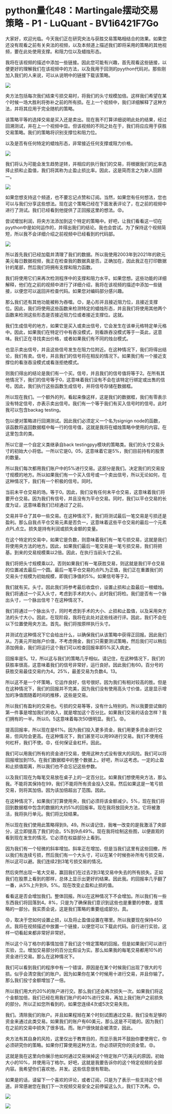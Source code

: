 # python量化48：Martingale摆动交易策略 - P1 - LuQuant - BV1i6421F7Go

大家好，欢迎光临。今天我们正在研究央法与获胜交易策略相结合的效果。如果您还没有观看之前有关央法的视频，以及本频道上描述我们即将采用的策略的其他视频，要在此处使用支撑。和阻力位以及蜡烛形态。

我将在该视频的描述中添加一些链接。因此您可能有兴趣，首先观看这些链接，以便更好的理解我们在该视频中的方法，以及我用于回测的pyython代码对。那些刚加入我们的人来说，可以从说明中的链接下载该策略。



![](img/d7165f7d239a589abff6283b03ea9d0e_1.png)

央方法包括每次我们结束亏损交易时，将我们的头寸规模加倍。这样我们希望在某个时候一场大胜利将弥补之前的所有损。在上一个视频中，我们详细解释了这种方法，并将其应用于完全随机的策略。

该策略平等的选择交易是买入还是卖出。现在我不打算详细说明此处的结果，经过回溯测试，并在上一个视频中显。但该视频的不同之处在于，我们将应应用于获胜交易策略。我们的策略将识别支撑位和阻力位。

以及是否有任何特定的蜡烛形态，非常接近任何支撑或阻力价格。

![](img/d7165f7d239a589abff6283b03ea9d0e_3.png)

我们将认为可能会发生趋势逆转，并相应的执行我们的交易，将根据我们的比率选择止损和止盈值，我们将其称为止盈止损比率。因此，这是简而言之为新人回顾一。



![](img/d7165f7d239a589abff6283b03ea9d0e_5.png)

如果您想支持这个频道，也不要忘记点赞和订阅。当然，如果您有任何想法，您也可以与我们分享这些想法。现在这个策略已经在下面发表评论了，在之前的视频中进行了测试。我们已经看到他提供了正回报这里的想法。😡。

尝试增加利润，将央方法添加到这个特定的策略中。好吧，让我们看看这一切在pyython中是如何运作的，并得出我们的结论。我也会尝试。为了保持这个视频简短，所以我不会详细介绍之前视频中已经看到的代码部。



![](img/d7165f7d239a589abff6283b03ea9d0e_7.png)

所以首先我们已经加载并清理了我们的数据。所以我使用2003年到2021年的欧元美元每日数据视频，我正在检查我的数据真是否。正确加在，因此我正在打印数据针的尾部，然后我们将拥有支撑和阻力函数。

我们将使用它们来再次检测程序中的支撑和阻力水平。如果您想。这些功能的详细解释，他们在之前的视频中进行了详细介绍，我将在该视频的描述中添加一些链接，以便您可以返回并检查代码。如果您对编码部分感兴趣。

那么我们还有其他功能被称为吞噬。😊，是心形并且接近阻力位，且接近支撑位。因此，我们将使用这些函数来检测特定的蜡烛形态，并且我们将使用其他两个函数来检测这些形态是否接近阻力位或者接近支撑位。这就。

我们生成信号的地方，如果它是买入或卖出信号，它会发生在该单元格特定单元格中。因此，如果我们在特定行中有吞没模式，则看跌吞没模式等于一英此，这意味。我们正在寻找卖出价格，或者如果我们有不同的烛台模式。

也显示卖出信号，并且这些信号发生在阻力位附近。在这种情况下，我们将得出结论，我们有卖。信号，并且我们的信号将在相反的情况下。如果我们有一个接近支撑位的看涨吞没模式或看涨拒绝模式。

则我们得出的结论是我们有一个买。信号，并且我们的信号值将等于2。在所有其他情况下，我们的信号等于0，这意味着我们没有不会在该特定行绑定或出售的信号。因此，我们执行这些函数生成信号，并将信号存储在数据框。

所以现在我们。一个额外的列，看起来像这样，这是我们的数据框，我们有零表示没有特定信号，亦表示卖出信号。我们有一个等于我们有买入信号时的信号。此时我可以包含backag testing。

包以便对策略进行回溯测试。因此我们必须定义一个名为signign node的函数，该函数将返回数据框中每一行的信号值，这就是我将在蜡烛策略中使用的内容。在这里包含的类。

所以它是一个自定义类继承自back testingpyy模块的策略类。我们的头寸交易头寸的初始大小将低。一所以它是0。05，这意味着它是5%，我们目前持有的股票的数量。

所以我们每次都用我们账户中的5%进行交易。这部分是我们。决定我们的交易投寸规模的地方。所以如果我们有一个买入信号或一个卖出信号，所以无论如何，在这种情况下，我们有一个积极的信号。同时。

当前未平仓交易的场。等于0。因此，我们没有任何未平仓交易，这意味着我们将要开仓交易。因为我们有信号，并且没有为平仓交易。同时，我们以平仓交易的长度为证，这意味着我们已经通过了之前。

交易并平仓了其中一些交易。在这种情况下，我们将测试最后一笔交易是亏损还是盈利。那么自我点平仓交易元素是否负一，这意味着这些平仓交易的最后一个元素点PL点立。损失是持有利润或损失金额的变量。

在这个特定的交易中，如果它是负数，则意味着我们有一笔亏损交易，这就是我们将使用央方法的地方。因此，如果我们最后一笔交易是一笔亏损交易，我们将把基。到来的交易规模乘以2倍。因此，在执行当前头寸之前。

我们将把头寸规模乘以2。否则如果我们有一笔获胜交易，则这就是我们平仓交易的位置减去最后一个圆。最后一笔平仓交易的点PL为正值，我们正在重置我们的交易头寸规模为初始规模，即我们净值的5%。如果信号等于2。

我们就有买。头寸。因此我们将参考最后收盘价，设置止损和止盈最后一根蜡烛。我们将通过一个买入头寸，考虑到手术的大小。此时我们将检。我们是否有一个脉出头寸，一个脉出信号？在这种情况下。

我们将通过一个脉出头寸，同时考虑到手术的大小、止损和止盈值，以及采用央方法的头寸大小。因此，在现阶段，我将在此处对这些线进行评。因此，我们不会在以下位置使用央方法。首先。我们将按原样执行头寸。

并测试在这种情况下它会给出什么，以确保我们从该策略中获得正回报。因此我们从。万美元开始账户价值，不考虑佣金，我们只需要测试策略，然后我们可以稍后添加佣金，我们将运行这个我们可以检查回报率即5%买入病史。

回报率是5。12，所以这与我们的策略几乎相似。请记住，在这种情况下，我们的获胜率很高，这意味着我们的信号非常好，运行良好。因此我们有60。百分号的获胜交易最佳交易约为4。25%，最差交易为负数4。13。

所以这不是一个坏策略，它运作良好，信号很好。因为我们有相对较高的胜。但是在这种情况下，我们的回报并不完美，因为我们没有使用高头寸价值，这是显示增加的净值图随着时间的推移，这些是交易。

所以我们有盈利的交易也。亏损的交易等等，没有什么特别的。所以我要尝试做的第一件事是增加我们的收入，就是增加这个百分比。如果我们交易的话会怎样？我们拥有的一半。所以0。5这意味着每次50很明显。我们。😡。

提高回报率，所以现在是61%。因为我们投入更多资金，我们用更多资金进行交易，但风险会更高。在这种情况下，我们甚至可以用99进行交易。我们不使用任何杠杆，我们不使。😡，任何保证金杠杆。因此。

我们可以用我们所有的资金进行交易，使用这种方式没有很大的风险。我们可以将回报增加到115。在我们数据框中的整个数据上。好吧，所以这考虑。一定的止盈和止损值距离，所以我们也不会忘记这些参数。

以及我们现在为每笔交易放在桌子上的一定百分比。如果我们想使用央方法，那么我。不能将其保持在99，我们不能将所有资金投入交易。然后如果这是一笔亏损交易，则将其加倍。因为该加倍超出了范围。因此。

在这种情况下，如果我们打算使用央，我们必须将该金额减少。5%，现在我们将回到数据框中包含的数据的大约5%的回报率。现在我将放回央方法，它将被激活，我将执行单元。我们将比较结果。

所以现在我们使用此策略得到9。49。所以请记住，我唯一改变的是我激活了央部分，这立即提高了我们的会。5%到9点49%。现在我将绘制这些图，以便直观的看到现在发生的情况。它必须在权益部分上看到。

因为我们有一个轻微的斜率增加。斜率正在增加，但是当我们这里有这些回撤，所以我们有连续亏损，然后我们有一个大头寸，可以在某个时候弥补所有亏损交易，所以这可以避。我们连续2到3笔亏损交易的情况。

然后突然出现一笔大交易，赢回我们在过去2到3笔交易中失去的所有损失。正如我们在股票上看到的那样，总体上显示出更好的结果。因此我。的回报率几乎翻了一番，从5%上升到9。5%。现在改变止盈和止损的值。

看看这是否会增加我们。整体回报。所以在这种情况下不会增加。所以我们有一些东西我们将回落到4。8%，只是为了确保我们意识到这些也是重要的参数，是策略的一部分。我实质会说，这是我们策略的重要组成部分。具。

😡，取决于您如何设置止损，以及将止盈值设置在哪里。所以我要现在保持450点。我将在视频描述中放置一个链接，以便您可以下载此代码。自行进行实验，这样一切看起来都非常好非常好。

所以这个马丁格尔的事情加倍了我们这个特定策略的回报。但是如果我们可以进行实验，立。增加交易部分的百分比假设为实。那么如果我的每笔交易都用10%的资金进行交易。那么在这种情况下。

我们可以看到我们的程序中有一个错误，原因是在某个时候我们出现了很大的亏损。似乎会清空我们的账户。因为如果你在某个时候用十进行交易，并且你输了。那么我们投寸金额增加了一倍。

所以我们用大约20%的账户进行交。那么我们还会再次损失一次。如果我们将这个金额加倍，我们已经在用我们账户的40%进行交易，再加上我们账户之前损失的部分。所以正如您所看到的，如果您连续4次或5次交易失败。

我们。清除我们的账户。并且如果程旭在某个时刻试图通过交易，我们没有足够的资金来通过此类交易。如果我们的账户有60美元，那么这是不可能的。因为我们在之前的交易中损失了很多钱。而。账户很快就会被清空，因此。

央方法有其自身的风险，这里仅出于教育目的，而显示我并不鼓励你要使用它，你必须研究你的策略。如果你打算使用这种方法，你必须研究你的资金管。😡。

这就是我在这里向你展示他如何通过交易抹掉这个特定账户1万美元的原因，初始大小的10%，并使用马丁格尔。好吧，这就是我要告诉你的这个特定视频的全部内容。我希望你们喜欢他，并发。这些信息很有帮助。

如果是的话，请留下一个喜欢的评论，或者订阅，只是为了表示一些支持这个频道。非常感谢您在我们下一次视频交易安全之前停留这么久，我们下次再。😊。



![](img/d7165f7d239a589abff6283b03ea9d0e_9.png)

![](img/d7165f7d239a589abff6283b03ea9d0e_10.png)